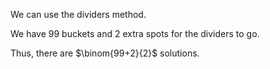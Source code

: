 We can use the dividers method.

We have 99 buckets and 2 extra spots for the dividers to go.

Thus, there are $\binom{99+2}{2}$ solutions.
